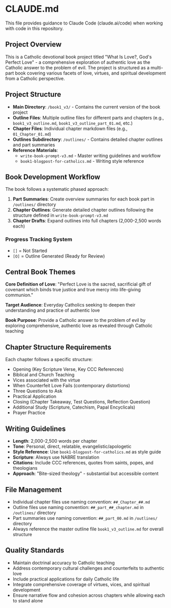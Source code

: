 # CLAUDE.md

This file provides guidance to Claude Code (claude.ai/code) when working with code in this repository.

## Project Overview

This is a Catholic devotional book project titled "What Is Love?, God's Perfect Love" - a comprehensive exploration of authentic love as the Catholic answer to the problem of evil. The project is structured as a multi-part book covering various facets of love, virtues, and spiritual development from a Catholic perspective.

## Project Structure

- **Main Directory**: `/book1_v3/` - Contains the current version of the book project
- **Outline Files**: Multiple outline files for different parts and chapters (e.g., `book1_v3_outline.md`, `book1_v3_outline_part_01.md`, etc.)
- **Chapter Files**: Individual chapter markdown files (e.g., `01_Chapter_01.md`)
- **Outlines Subdirectory**: `/outlines/` - Contains detailed chapter outlines and part summaries
- **Reference Materials**:
  - `write-book-prompt-v3.md` - Master writing guidelines and workflow
  - `book1-blogpost-for-catholics.md` - Writing style reference

## Book Development Workflow

The book follows a systematic phased approach:

1. **Part Summaries**: Create overview summaries for each book part in `/outlines/` directory
2. **Chapter Outlines**: Generate detailed chapter outlines following the structure defined in `write-book-prompt-v3.md`
3. **Chapter Drafts**: Expand outlines into full chapters (2,000-2,500 words each)

### Progress Tracking System
- `[]` = Not Started
- `[O]` = Outline Generated (Ready for Review)

## Central Book Themes

**Core Definition of Love**: "Perfect Love is the sacred, sacrificial gift of covenant which binds true justice and true mercy into life-giving communion."

**Target Audience**: Everyday Catholics seeking to deepen their understanding and practice of authentic love

**Book Purpose**: Provide a Catholic answer to the problem of evil by exploring comprehensive, authentic love as revealed through Catholic teaching

## Chapter Structure Requirements

Each chapter follows a specific structure:
- Opening (Key Scripture Verse, Key CCC References)
- Biblical and Church Teaching
- Vices associated with the virtue
- When Counterfeit Love Fails (contemporary distortions)
- Three Questions to Ask
- Practical Application
- Closing (Chapter Takeaway, Test Questions, Reflection Question)
- Additional Study (Scripture, Catechism, Papal Encyclicals)
- Prayer Practice

## Writing Guidelines

- **Length**: 2,000-2,500 words per chapter
- **Tone**: Personal, direct, relatable, evangelistic/apologetic
- **Style Reference**: Use `book1-blogpost-for-catholics.md` as style guide
- **Scripture**: Always use NABRE translation
- **Citations**: Include CCC references, quotes from saints, popes, and theologians
- **Approach**: "Bite-sized theology" - substantial but accessible content

## File Management

- Individual chapter files use naming convention: `##_Chapter_##.md`
- Outline files use naming convention: `##_part_##_chapter.md` in `/outlines/` directory
- Part summaries use naming convention: `##_part_00.md` in `/outlines/` directory
- Always reference the master outline file `book1_v3_outline.md` for overall structure

## Quality Standards

- Maintain doctrinal accuracy to Catholic teaching
- Address contemporary cultural challenges and counterfeits to authentic love
- Include practical applications for daily Catholic life
- Integrate comprehensive coverage of virtues, vices, and spiritual development
- Ensure narrative flow and cohesion across chapters while allowing each to stand alone
